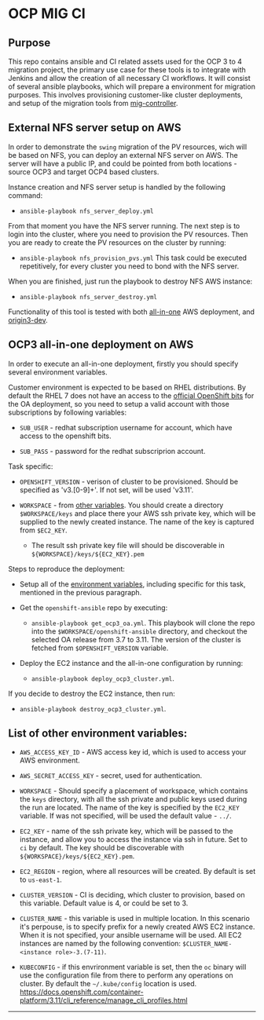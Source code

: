 
# OCP MIG CI

  

## Purpose

  

This repo contains ansible and CI related assets used for the OCP 3 to 4 migration project, the primary use case for these tools is to integrate with Jenkins and allow the creation of all necessary CI workflows. It will consist of several ansible playbooks, which will prepare a environment for migration purposes. This involves provisioning customer-like cluster deployments, and setup of the migration tools from [mig-controller](https://github.com/fusor/mig-controller).

## External NFS server setup on AWS

In order to demonstrate the `swing` migration of the PV resources, wich will be based on NFS, you can deploy an external NFS server on AWS. The server will have a public IP, and could be pointed from both locations - source OCP3 and target OCP4 based clusters.

Instance creation and NFS server setup is handled by the following command:
- `ansible-playbook nfs_server_deploy.yml`

From that moment you have the NFS server running. The next step is to login into the cluster, where you need to provision the PV resources. Then you are ready to create the PV resources on the cluster by running:
- `ansible-playbook nfs_provision_pvs.yml`
This task could be executed repetitively, for every cluster you need to bond with the NFS server.

When you are finished, just run the playbook to destroy NFS AWS instance:
- `ansible-playbook nfs_server_destroy.yml`

Functionality of this tool is tested with both [all-in-one](https://github.com/fusor/mig-ci#ocp3-all-in-one-deployment-on-aws) AWS deployment, and [origin3-dev](https://github.com/fusor/origin3-dev/).

## OCP3 all-in-one deployment on AWS

In order to execute an all-in-one deployment, firstly you should specify several environment variables.

Customer environment is expected to be based on RHEL distributions. By default the RHEL 7 does not have an access to the [official OpenShift bits](https://docs.openshift.com/enterprise/3.0/install_config/install/prerequisites.html#software-prerequisites) for the OA deployment, so you need to setup a valid account with those subscriptions by following variables:

- `SUB_USER` - redhat subscription username for account, which have access to the openshift bits.

- `SUB_PASS` - password for the redhat subscriprion account.

Task specific:

- `OPENSHIFT_VERSION` - verison of cluster to be provisioned. Should be specified as 'v3\.[0-9]+'. If not set, will be used 'v3.11'.

- `WORKSPACE` - from [other variables](https://github.com/fusor/mig-ci#list-of-other-environment-variables). You should create a directory `$WORKSPACE/keys` and place there your AWS ssh private key, which will be supplied to the newly created instance. The name of the key is captured from `$EC2_KEY`.
  - The result ssh private key file will should be discoverable in `${WORKSPACE}/keys/${EC2_KEY}.pem`

Steps to reproduce the deployment:

* Setup all of the [environment variables](https://github.com/fusor/mig-ci#list-of-other-environment-variables), including specific for this task, mentioned in the previous paragraph.

* Get the `openshift-ansible` repo by executing:
  - `ansible-playbook get_ocp3_oa.yml`.
  This playbook will clone the repo into the `$WORKSPACE/openshift-ansible` directory, and checkout the selected OA release from 3.7 to 3.11. The version of the cluster is fetched from `$OPENSHIFT_VERSION` variable.

* Deploy the EC2 instance and the all-in-one configuration by running:
  - `ansible-playbook deploy_ocp3_cluster.yml`.

If you decide to destroy the EC2 instance, then run:
  - `ansible-playbook destroy_ocp3_cluster.yml`.


## List of other environment variables:

- `AWS_ACCESS_KEY_ID` - AWS access key id, which is used to access your AWS environment.

- `AWS_SECRET_ACCESS_KEY` - secret, used for authentication.

- `WORKSPACE` - Should specify a placement of workspace, which contains the `keys` directory, with all the ssh private and public keys used during the run are located. The name of the key is specified by the `EC2_KEY` variable. If was not specified, will be used the default value - `../`.

- `EC2_KEY` - name of the ssh private key, which will be passed to the instance, and allow you to access the instance via ssh in future. Set to `ci` by default. The key should be discoverable with `${WORKSPACE}/keys/${EC2_KEY}.pem`.

- `EC2_REGION` - region, where all resources will be created. By default is set to `us-east-1`.

- `CLUSTER_VERSION` - CI is deciding, which cluster to provision, based on this variable. Default value is 4, or could be set to 3.

- `CLUSTER_NAME` - this variable is used in multiple location. In this scenario it's perpouse, is to specify prefix for a newly created AWS EC2 instance. When it is not specified, your ansible username will be used. All EC2 instances are named by the following convention: `$CLUSTER_NAME-<instance role>-3.(7-11)`.

- `KUBECONFIG` - if this envrironment variable is set, then the `oc` binary will use the configuration file from there to perform any operations on cluster. By default the `~/.kube/config` location is used. https://docs.openshift.com/container-platform/3.11/cli_reference/manage_cli_profiles.html

- - - -
